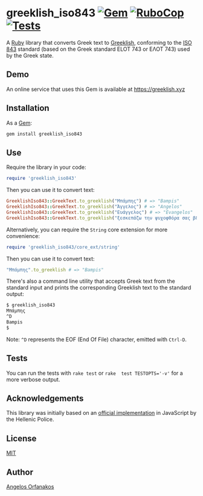 # greeklish_iso843 [![Gem](https://img.shields.io/gem/v/greeklish_iso843?color=blue)](https://rubygems.org/gems/greeklish_iso843/) [![RuboCop](https://github.com/agorf/greeklish_iso843/actions/workflows/rubocop.yml/badge.svg)](https://github.com/agorf/greeklish_iso843/actions/workflows/rubocop.yml) [![Tests](https://github.com/agorf/greeklish_iso843/actions/workflows/tests.yml/badge.svg)](https://github.com/agorf/greeklish_iso843/actions/workflows/tests.yml)

A [Ruby][] library that converts Greek text to [Greeklish][], conforming to the
[ISO 843][] standard (based on the Greek standard ELOT 743 or ΕΛΟΤ 743) used by
the Greek state.

[Ruby]: https://www.ruby-lang.org/en/
[Greeklish]: https://en.wikipedia.org/wiki/Greeklish
[ISO 843]: https://www.iso.org/standard/5215.html

## Demo

An online service that uses this Gem is available at <https://greeklish.xyz>

## Installation

As a [Gem][]:

```sh
gem install greeklish_iso843
```

[Gem]: https://rubygems.org/gems/greeklish_iso843/

## Use

Require the library in your code:

```ruby
require 'greeklish_iso843'
```

Then you can use it to convert text:

```ruby
GreeklishIso843::GreekText.to_greeklish("Μπάμπης") # => "Bampis"
GreeklishIso843::GreekText.to_greeklish("Άγγελος") # => "Angelos"
GreeklishIso843::GreekText.to_greeklish("Ευάγγελος") # => "Evangelos"
GreeklishIso843::GreekText.to_greeklish("ξεσκεπάζω την ψυχοφθόρα σας βδελυγμία") # => "xeskepazo tin psychofthora sas vdelygmia"
```

Alternatively, you can require the `String` core extension for more convenience:

```ruby
require 'greeklish_iso843/core_ext/string'
```

Then you can use it to convert text:

```ruby
"Μπάμπης".to_greeklish # => "Bampis"
```

There's also a command line utility that accepts Greek text from the standard
input and prints the corresponding Greeklish text to the standard output:

```sh
$ greeklish_iso843
Μπάμπης
^D
Bampis
$
```

Note: `^D` represents the EOF (End Of File) character, emitted with `Ctrl-D`.

## Tests

You can run the tests with `rake test` or `rake  test TESTOPTS='-v'` for a more
verbose output.

## Acknowledgements

This library was initially based on an [official implementation][js] in
JavaScript by the Hellenic Police.

[js]: http://www.passport.gov.gr/passports/GrElotConverter/GrElotConverter.html

## License

[MIT](https://github.com/agorf/greeklish_iso843/blob/master/LICENSE.txt)

## Author

[Angelos Orfanakos](https://angelos.dev/)
